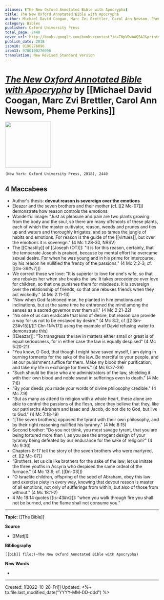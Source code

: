 ```yaml
---
aliases: [The New Oxford Annotated Bible with Apocrypha]
title: The New Oxford Annotated Bible with Apocrypha
author: Michael David Coogan, Marc Zvi Brettler, Carol Ann Newsom, Pheme Perkins
category: Bibles
publisher: Oxford University Press
total_page: 2440
cover_url: http://books.google.com/books/content?id=THpVDwAAQBAJ&printsec=frontcover&img=1&zoom=1&edge=curl&source=gbs_api
publish_date: 2018
isbn10: 0190276096
isbn13: 9780190276096
translation: New Revised Standard Version
---
```

# *[The New Oxford Annotated Bible with Apocrypha]()* by [[Michael David Coogan, Marc Zvi Brettler, Carol Ann Newsom, Pheme Perkins]]

<img src="http://books.google.com/books/content?id=THpVDwAAQBAJ&printsec=frontcover&img=1&zoom=1&edge=curl&source=gbs_api" width=150>

`(New York: Oxford University Press, 2018), 2440`

## 4 Maccabees
- Author's thesis: **devout reason is sovereign over the emotions**
- Eleazar and the seven brothers and their mother (cf. [[2 Mc-07]]) demonstrate how reason controls the emotions
- Wonderful image: "Just as pleasure and pain are two plants growing from the body and the soul, so there are many offshoots of these plants, each of which the master cultivator, reason, weeds and prunes and ties up and waters and thoroughly irrigates, and so tames the jungle of habits and emotions. For reason is the guide of the [[virtues]], but over the emotions it is sovereign." (4 Mc 1:28-30, NRSV)
- The [[Chastity]] of [[Joseph (OT)]]: "It is for this reason, certainly, that the temperate Joseph is praised, because by mental effort he overcame sexual desire. For when he was young and in his prime for intercourse, by his reason he nullified the frenzy of the passions." (4 Mc 2:2-3, cf. [[Gn-39#v7]])
- We correct those we love: "It is superior to love for one's wife, so that one rebukes her when she breaks the law. It takes precedence over love for children, so that one punishes them for misdeeds. It is sovereign over the relationship of friends, so that one rebukes friends when they act wickedly." (4 Mc 2:11-13)
- "Now when God fashioned man, he planted in him emotions and inclinations, but at the same time he enthroned the mind among the senses as a sacred governor over them all." (4 Mc 2:21-22)
- "No one of us can eradicate that kind of desire, but reason can provide a way for us not to be enslaved by desire." (4 Mc 3:2, cf [[2 Sm-23#v15]]/[[1 Chr-11#v17]] using the example of David refusing water to demonstrate this)
- [[Eleazar]]: "To transgress the law in matters either small or great is of equal seriousness, for in either case the law is equally despised" (4 Mc 5:20-21)
- "You know, O God, that though I might have saved myself, I am dying in burning torments for the sake of the law. Be merciful to your people, and let our punishment suffice for them. Make my blood their purification, and take my life in exchange for theirs." (4 Mc 6:27-29)
- "Such should be those who are administrators of the law, shielding it with their own blood and noble sweat in sufferings even to death." (4 Mc 7:8)
- "By your deeds you made your words of divine philosophy credible." (4 Mc 7:9)
- "But as many as attend to religion with a whole heart, these alone are able to control the passions of the flesh, since they believe that they, like our patriarchs Abraham and Isaac and Jacob, do not die to God, but live to God." (4 Mc 7:18-19)
- "[The seven brothers] opposed the tyrant with their own philosophy, and by their right reasoning nullified his tyranny." (4 Mc 8:15)
- Second brother: "Do you not think, you most savage tyrant, that you are being tortured more than I, as you see the arrogant design of your tyranny being defeated by our endurance for the sake of religion?" (4 Mc 9:30)
- Chapters 8-17 tell the story of the seven brothers who were martyred, cf. [[2 Mc-07]]
- "Brothers, let us die like brothers for the sake of the law; let us imitate the three youths in Assyria who despised the same ordeal of the furnace." (4 Mc 13:9, cf. [[Dn-03]])
- "O Israelite children, offspring of the seed of Abraham, obey this law and exercise piety in every way, knowing that devout reason is master of all emotions, not only of sufferings from within, but also of those from without." (4 Mc 18:1-2)
- 4 Mc 18:14 quotes [[Is-43#v2]]: "when you walk through fire you shall not be burned, and the flame shall not consume you."


--- 

**Topic**: [[The Bible]]

**Source**
- [[Madj]]


**Bibliography**

```query
[[bib]] file:(~The New Oxford Annotated Bible with Apocrypha)
```
 

**New Words**

- 

---
Created: [[2022-10-28-Fri]]
Updated: <%+ tp.file.last_modified_date("YYYY-MM-DD-ddd") %>
